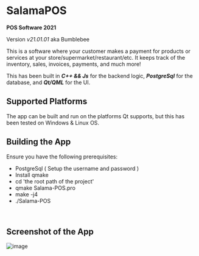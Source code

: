 # SalamaPOS
<b>POS Software 2021</b>
<p>Version <i>v21.01.01</i> aka Bumblebee</p>
<p>This is a software where your customer makes a payment for products or services at your store/supermarket/restaurant/etc. It keeps track of the inventory, sales, invoices, payments, and much more!</p>

<p>This has been built in <b><i>C++ && Js</i></b> for the backend logic, <b><i>PostgreSql</i></b> for the database, and <b><i>Qt/QML</i></b> for the UI.</p>

<h2>Supported Platforms</h2>
<p>The app can be built and run on the platforms Qt supports, but this has been tested on Windows & Linux OS.</p>

<h2>Building the App</h2>
<p>Ensure you have the following prerequisites: </p>
<ul>
    <li>PostgreSql ( Setup the username and password )</li>
    <li>Install qmake</li>
    <li>cd 'the root path of the project'</li>
    <li>qmake Salama-POS.pro</li>
    <li>make -j4</li>
    <li>./Salama-POS</li>
</ul>
<br>

<h2>Screenshot of the App</h2>
<image src="https://user-images.githubusercontent.com/44490960/104890986-5f552180-5981-11eb-8578-43fc615dbf92.png" alt="image"/>

